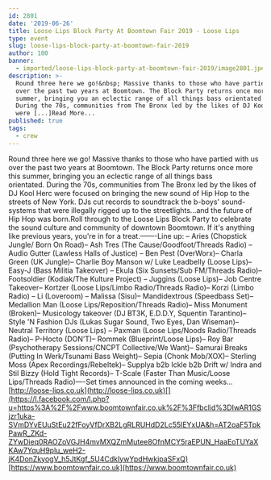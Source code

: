 ```yaml
---
id: 2801
date: '2019-06-26'
title: Loose Lips Block Party At Boomtown Fair 2019 - Loose Lips
type: event
slug: loose-lips-block-party-at-boomtown-fair-2019
author: 100
banner:
  - imported/loose-lips-block-party-at-boomtown-fair-2019/image2801.jpeg
description: >-
  Round three here we go!&nbsp; Massive thanks to those who have partied with us
  over the past two years at Boomtown. The Block Party returns once more this
  summer, bringing you an eclectic range of all things bass orientated.&nbsp;
  During the 70s, communities from The Bronx led by the likes of DJ Kool Herc
  were [...]Read More...
published: true
tags:
  - crew
---
```

Round three here we go! Massive thanks to those who have partied with us over the past two years at Boomtown. The Block Party returns once more this summer, bringing you an eclectic range of all things bass orientated. During the 70s, communities from The Bronx led by the likes of DJ Kool Herc were focused on bringing the new sound of Hip Hop to the streets of New York. DJs cut records to soundtrack the b-boys' sound-systems that were illegally rigged up to the streetlights…and the future of Hip Hop was born.Roll through to the Loose Lips Block Party to celebrate the sound culture and community of downtown Boomtown. If it's anything like previous years, you're in for a treat.——-Line up: – Aries (Chopstick Jungle/ Born On Road)– Ash Tres (The Cause/Goodfoot/Threads Radio) – Audio Gutter (Lawless Halls of Justice) – Ben Pest (OverWorx)– Charla Green (UK Jungle)– Charlie Boy Manson w/ Luke Leadbelly (Loose Lips)– Easy-J (Bass Militia Takeover) – Ekula (Six Sunsets/Sub FM/Threads Radio)– Footsoldier (Kodiak/The Kulture Project) – Juggins (Loose Lips)– Job Centre Takeover– Kortzer (Loose Lips/Limbo Radio/Threads Radio)– Korzi (Limbo Radio) – Li (Loveroom) – Malissa (Sisu)– Mandidextrous (Speedbass Set)– Medallion Man (Loose Lips/Reposition/Threads Radio)– Miss Monument (Broken)– Musicology takeover (DJ BT3K, E.D.D.Y, Squentin Tarantino)– Style 'N Fashion DJs (Lukas Sugar Sound, Two Eyes, Dan Wiseman)– Neutral Territory (Loose Lips) – Paxman (Loose Lips/Noods Radio/Threads Radio)– P-Hocto (DON’T)– Rommek (Blueprint/Loose Lips)– Roy Bar (Psychotherapy Sessions/CNCPT Collective/We Want)– Samurai Breaks (Putting In Werk/Tsunami Bass Weight)– Sepia (Chonk Mob/XOX)– Sterling Moss (Apex Recordings/Rebeltek)– Supplya b2b Ickle b2b Drift w/ Indra and Stil Bizzy (Hold Tight Records)– T-Scale (Faster Than Music/Loose Lips/Threads Radio)—-Set times announced in the coming weeks…[](https://l.facebook.com/l.php?u=http%3A%2F%2Floose-lips.co.uk%2F%3Ffbclid%3DIwAR1lpOmWfTLURSa4g8z211aOs5kSsHFxsnuZH4udB_ubPcuzmtuNI2UPKU4&h=AT1yseJwZiboSTZOQndM15KZUuRTzbYc-QmwnobmOx8602-EfrKsHCjG2yRc8MfGajo-Onl6AerxvpBXO4wJuod-IfzuQIgPZothEBXU4LjHigzEaJ-mwwVxOMqEtWO5qH7sKvE)[http://loose-lips.co.uk](http://loose-lips.co.uk)[](https://l.facebook.com/l.php?u=https%3A%2F%2Fwww.boomtownfair.co.uk%2F%3Ffbclid%3DIwAR1GSjzr1uka-SVmDYvEUuStEu22fFoyVfDrXB2LgRLRUHdD2Lc55lEYxUA&h=AT2oaF5TpkPawR_ZKd-ZYwDieq0RAOZoVGJH4mvMXQZmMutee8OfnMCY5raEPUN_HaaEoTUYaXKAw7YquH9plu_weH2-jK4DonZkyogV_h5JtKgf_5U4CdkIywYpdHwkjpaSFxQ)[https://www.boomtownfair.co.uk](https://www.boomtownfair.co.uk)